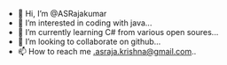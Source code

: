 - 👋 Hi, I’m @ASRajakumar
- 👀 I’m interested in coding with java...
- 🌱 I’m currently learning C# from various open soures...
- 💞️ I’m looking to collaborate on github...
- 📫 How to reach me .asraja.krishna@gmail.com..

<!---
ASRajakumar/ASRajakumar is a ✨ special ✨ repository because its `README.md` (this file) appears on your GitHub profile.
You can click the Preview link to take a look at your changes.
--->
